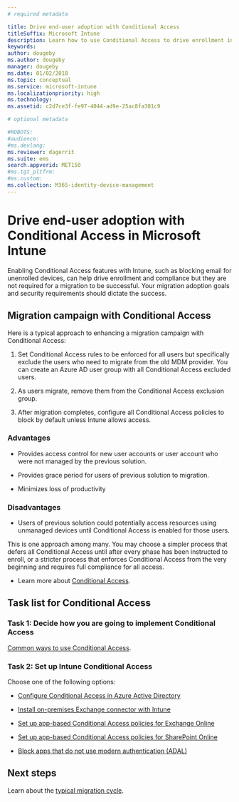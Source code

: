 ```yaml
---
# required metadata

title: Drive end-user adoption with Conditional Access
titleSuffix: Microsoft Intune
description: Learn how to use Conditional Access to drive enrollment in Microsoft Intune.
keywords:
author: dougeby
ms.author: dougeby
manager: dougeby
ms.date: 01/02/2018
ms.topic: conceptual
ms.service: microsoft-intune
ms.localizationpriority: high
ms.technology:
ms.assetid: c2d7ce3f-fe97-4044-ad9e-25ac8fa301c9

# optional metadata

#ROBOTS:
#audience:
#ms.devlang:
ms.reviewer: dagerrit
ms.suite: ems
search.appverid: MET150
#ms.tgt_pltfrm:
#ms.custom:
ms.collection: M365-identity-device-management
---
```


# Drive end-user adoption with Conditional Access in Microsoft Intune

Enabling Conditional Access features with Intune, such as blocking email for unenrolled devices, can help drive enrollment and compliance but they are not required for a migration to be successful. Your migration adoption goals and security requirements should dictate the success.

## Migration campaign with Conditional Access

Here is a typical approach to enhancing a migration campaign with Conditional Access:

1.  Set Conditional Access rules to be enforced for all users but specifically exclude the users who need to migrate from the old MDM provider. You can create an Azure AD user group with all Conditional Access excluded users.

2.  As users migrate, remove them from the Conditional Access exclusion group.

3.  After migration completes, configure all Conditional Access policies to block by default unless Intune allows access.

### Advantages

-   Provides access control for new user accounts or user account who were not managed by the previous solution.

-   Provides grace period for users of previous solution to migration.

-   Minimizes loss of productivity

### Disadvantages

-   Users of previous solution could potentially access resources using unmanaged devices until Conditional Access is enabled for those users.


This is one approach among many. You may choose a simpler process that defers all Conditional Access until after every phase has been instructed to enroll, or a stricter process that enforces Conditional Access from the very beginning and requires full compliance for all access.

-   Learn more about [Conditional Access](conditional-access.md).

## Task list for Conditional Access

### Task 1: Decide how you are going to implement Conditional Access

[Common ways to use Conditional Access](conditional-access-intune-common-ways-use.md).

### Task 2: Set up Intune Conditional Access

Choose one of the following options:

-   [Configure Conditional Access in Azure Active Directory](https://docs.microsoft.com/azure/active-directory/active-directory-conditional-access-azure-portal)

-   [Install on-premises Exchange connector with Intune](exchange-connector-install.md)

-   [Set up app-based Conditional Access policies for Exchange Online](app-based-conditional-access-intune-create.md)

-   [Set up app-based Conditional Access policies for SharePoint Online](app-based-conditional-access-intune-create.md)

-   [Block apps that do not use modern authentication (ADAL)](app-modern-authentication-block.md)

## Next steps

Learn about the [typical migration cycle](migration-guide-cycle.md).
